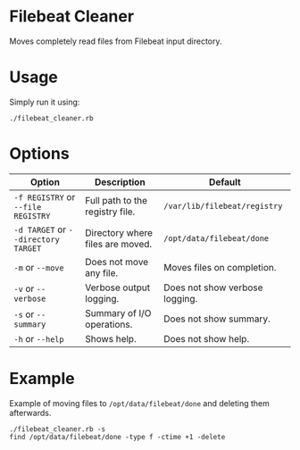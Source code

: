 # Filebeat Cleaner
Moves completely read files from Filebeat input directory.

# Usage
Simply run it using:
```
./filebeat_cleaner.rb
```

# Options
| Option | Description | Default |
| ---    | ---         | ---     |
| `-f REGISTRY` or `--file REGISTRY`  | Full path to the registry file.  | `/var/lib/filebeat/registry`   |
| `-d TARGET` or `--directory TARGET` | Directory where files are moved. | `/opt/data/filebeat/done`      |
| `-m` or `--move`                    | Does not move any file.          | Moves files on completion.     |
| `-v` or `--verbose`                 | Verbose output logging.          | Does not show verbose logging. |
| `-s` or `--summary`                 | Summary of I/O operations.       | Does not show summary.         |
| `-h` or `--help`                    | Shows help.                      | Does not show help.            |

# Example
Example of moving files to `/opt/data/filebeat/done` and deleting them afterwards.
```
./filebeat_cleaner.rb -s
find /opt/data/filebeat/done -type f -ctime +1 -delete
```

